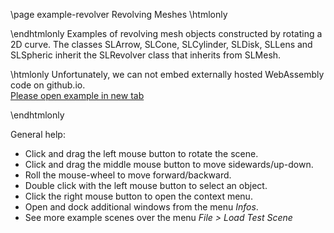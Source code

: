 \page example-revolver Revolving Meshes
\htmlonly
<style>html{--content-maxwidth:auto}</style>
\endhtmlonly
Examples of revolving mesh objects constructed by rotating a 2D curve. 
The classes SLArrow, SLCone, SLCylinder, SLDisk, SLLens and SLSpheric inherit the SLRevolver class that inherits from SLMesh.

\htmlonly
Unfortunately, we can not embed externally hosted WebAssembly code on github.io.<br>
<a href="https://pallas.ti.bfh.ch/slproject?scene=4" target="_blank">Please open example in new tab</a>
<!--<iframe src="https://pallas.ti.bfh.ch/slproject?scene=4" width="100%" height="640" tabindex="0" style="border: 1px solid gray"></iframe>-->
\endhtmlonly

General help:
<ul>
  <li>Click and drag the left mouse button to rotate the scene.</li>
  <li>Click and drag the middle mouse button to move sidewards/up-down.</li>
  <li>Roll the mouse-wheel to move forward/backward.</li>
  <li>Double click with the left mouse button to select an object.</li>
  <li>Click the right mouse button to open the context menu.</li>
  <li>Open and dock additional windows from the menu <em>Infos</em>.</li>
  <li>See more example scenes over the menu <em>File > Load Test Scene</em></li>
</ul>